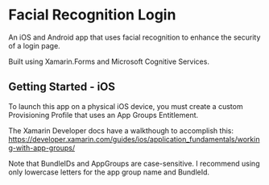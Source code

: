 # Facial Recognition Login
An iOS and Android app that uses facial recognition to enhance the security of a login page. 

Built using Xamarin.Forms and Microsoft Cognitive Services.

## Getting Started - iOS

To launch this app on a physical iOS device, you must create a custom Provisioning Profile that uses an App Groups Entitlement. 

The Xamarin Developer docs have a walkthough to accomplish this: https://developer.xamarin.com/guides/ios/application_fundamentals/working-with-app-groups/

Note that BundleIDs and AppGroups are case-sensitive. I recommend using only lowercase letters for the app group name and BundleId.


